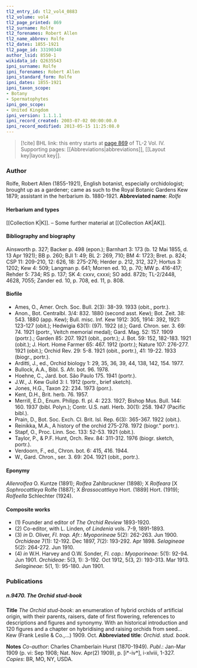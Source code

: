 ```yaml
---
tl2_entry_id: tl2_vol4_0883
tl2_volume: vol4
tl2_page_printed: 869
tl2_surname: Rolfe
tl2_forenames: Robert Allen
tl2_name_abbrev: Rolfe
tl2_dates: 1855-1921
tl2_page_id: 33190340
author_lsid: 8550-1
wikidata_id: Q2635543
ipni_surname: Rolfe
ipni_forenames: Robert Allen
ipni_standard_form: Rolfe
ipni_dates: 1855-1921
ipni_taxon_scope: 
- Botany
- Spermatophytes
ipni_geo_scope: 
- United Kingdom
ipni_version: 1.1.1.1
ipni_record_created: 2003-07-02 00:00:00.0
ipni_record_modified: 2013-05-15 11:25:08.0
---
```



> [!cite] BHL link: this entry starts at [page 869](https://www.biodiversitylibrary.org/page/33190340) of TL-2 Vol. IV.
> Supporting pages: [[Abbreviations|abbreviations]], [[Layout key|layout key]].

### Author

Rolfe, Robert Allen (1855-1921), English botanist, especially orchidologist; brought up as a gardener; came as such to the Royal Botanic Gardens Kew 1879; assistant in the herbarium ib. 1880-1921. 
**Abbreviated name**: *Rolfe*

#### Herbarium and types

[[Collection K|K]]. – Some further material at [[Collection AK|AK]].

#### Bibliography and biography

Ainsworth p. 327; Backer p. 498 (epon.); Barnhart 3: 173 (b. 12 Mai 1855, d. 13 Apr 1921); BB p. 260; BJI 1: 49; BL 2: 269, 710; BM 4: 1723; Bret. p. 824; CSP 11: 209-210, 12: 626, 18: 275-276; Herder p. 212, 312, 327; Hortus 3: 1202; Kew 4: 509; Langman p. 641; Morren ed. 10, p. 70; MW p. 416-417; Rehder 5: 734; RS p. 137; SK 4: cxxv, cxxxi; SO add. 872b; TL-2/2448, 4628, 7055; Zander ed. 10, p. 708, ed. 11, p. 808.

#### Biofile

- Ames, O., Amer. Orch. Soc. Bull. 2(3): 38-39. 1933 (obit., portr.).
- Anon., Bot. Centralbl. 3/4: 832. 1880 (second asst. Kew); Bot. Zeit. 38: 543. 1880 (app. Kew); Bull. misc. Inf. Kew 1912: 305, 1914: 392, 1921: 123-127 (obit.); Hedwigia 63(1): (97). 1922 (d.); Gard. Chron. ser. 3. 69: 74. 1921 (portr., Veitch memorial medal); Gard. Mag. 52: 157. 1909 (portr.).; Garden 85: 207. 1921 (obit., portr.); J. Bot. 59: 152, 182-183. 1921 (obit.); J. Hort. Home Farmer 65: 467. 1912 (portr.); Nature 107: 276-277. 1921 (obit.); Orchid Rev. 29: 5-8. 1921 (obit., portr.), 41: 19-22. 1933 (biogr., portr.).
- Arditti, J., ed., Orchid biology 1: 29, 35, 36, 39, 44, 138, 142, 154. 1977.
- Bullock, A.A., Bibl. S. Afr. bot. 96. 1978.
- Hoehne, C., Jard. bot. São Paulo 175. 1941 (portr.).
- J.W., J. Kew Guild 3: I. 1912 (portr., brief sketch).
- Jones, H.G., Taxon 22: 234. 1973 (porr.).
- Kent, D.H., Brit. herb. 76. 1957.
- Merrill, E.D., Enum. Philipp. fl. pl. 4: 223. 1927; Bishop Mus. Bull. 144: 160. 1937 (bibl. Polyn.); Contr. U.S. natl. Herb. 30(1): 258. 1947 (Pacific bibl.).
- Prain, D., Bot. Soc. Exch. Cl. Brit. Isl. Rep. 6(3): 365-367. 1922 (obit.).
- Reinikka, M.A., A history of the orchid 275-278. 1972 (biogr." portr.).
- Stapf, O., Proc. Linn. Soc. 133: 52-53. 1921 (obit.).
- Taylor, P., & P.F. Hunt, Orch. Rev. 84: 311-312. 1976 (biogr. sketch, portr.).
- Verdoorn, F., ed., Chron. bot. 6: 415, 416. 1944.
- W., Gard. Chron., ser. 3. 69: 204. 1921 (obit., portr.).

#### Eponymy

*Allenrolfea* O. Kuntze (1891); *Rolfea* Zahlbruckner (1898); X *Rolfeara* \[X *Sophrocattleya* Rolfe (1887); X *Brassocattleya* Hort. (1889\] Hort. (1919); *Rolfeella* Schlechter (1924).

#### Composite works

- (1) Founder and editor of *The Orchid Review* 1893-1920.
- (2) Co-editor, with L. Linden, of *Lindenia* vols. 7-9, 1891-1893.
- (3) *in* D. Oliver, *Fl. trop. Afr.*:
*Myoporineae* 5(2): 262-263. Jun 1900.
*Orchideae* 7(1): 12-192. Dec 1897, 7(2): 193-292. Apr 1898.
*Selagineae* 5(2): 264-272. Jun 1910.
- (4) *in* W.H. Harvey and O.W. Sonder, *Fl. cap.*:
*Myoporineae*: 5(1): 92-94. Jun 1901.
*Orchideae*: 5(3, 1): 3-192. Oct 1912, 5(3, 2): 193-313. Mar 1913.
*Selagineae*: 5(1, 1): 95-180. Jun 1901.

### Publications

##### n.9470. The Orchid stud-book

**Title**
*The Orchid stud-book*: an enumeration of hybrid orchids of artificial origin, with their parents, raisers, date of first flowering, references to descriptions and figures and synonymy. With an historical introduction and 120 figures and a chapter on hybridising and raising orchids from seed... Kew (Frank Leslie & Co.,...) 1909. Oct.
**Abbreviated title**: *Orchid. stud. book*.

**Notes**
*Co-author*: Charles Chamberlain Hurst (1870-1949).
*Publ*.: Jan-Mar 1909 (p. vi: Sep 1908; Nat. Nov. Apr(2) 1909), p. \[i\*-iv\*\], i-xlviii, 1-327. *Copies*: BR, MO, NY, USDA.

